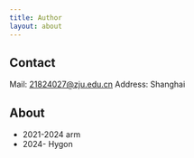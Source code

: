 ```yaml
---
title: Author
layout: about
---
```


## Contact

Mail: 21824027@zju.edu.cn
Address: Shanghai

## About

- 2021-2024 arm
- 2024- Hygon
